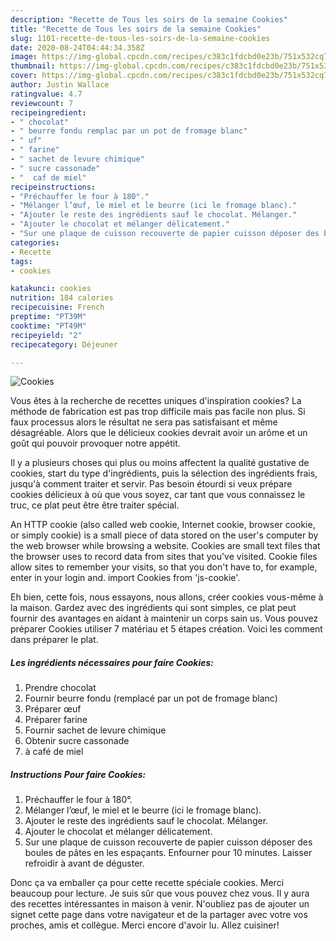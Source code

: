 ```yaml
---
description: "Recette de Tous les soirs de la semaine Cookies"
title: "Recette de Tous les soirs de la semaine Cookies"
slug: 1101-recette-de-tous-les-soirs-de-la-semaine-cookies
date: 2020-08-24T04:44:34.358Z
image: https://img-global.cpcdn.com/recipes/c383c1fdcbd0e23b/751x532cq70/cookies-photo-principale-de-la-recette.jpg
thumbnail: https://img-global.cpcdn.com/recipes/c383c1fdcbd0e23b/751x532cq70/cookies-photo-principale-de-la-recette.jpg
cover: https://img-global.cpcdn.com/recipes/c383c1fdcbd0e23b/751x532cq70/cookies-photo-principale-de-la-recette.jpg
author: Justin Wallace
ratingvalue: 4.7
reviewcount: 7
recipeingredient:
- " chocolat"
- " beurre fondu remplac par un pot de fromage blanc"
- " uf"
- " farine"
- " sachet de levure chimique"
- " sucre cassonade"
- "  caf de miel"
recipeinstructions:
- "Préchauffer le four à 180°."
- "Mélanger l’œuf, le miel et le beurre (ici le fromage blanc)."
- "Ajouter le reste des ingrédients sauf le chocolat. Mélanger."
- "Ajouter le chocolat et mélanger délicatement."
- "Sur une plaque de cuisson recouverte de papier cuisson déposer des boules de pâtes en les espaçants. Enfourner pour 10 minutes. Laisser refroidir à avant de déguster."
categories:
- Recette
tags:
- cookies

katakunci: cookies 
nutrition: 184 calories
recipecuisine: French
preptime: "PT39M"
cooktime: "PT49M"
recipeyield: "2"
recipecategory: Déjeuner

---
```



![Cookies](https://img-global.cpcdn.com/recipes/c383c1fdcbd0e23b/751x532cq70/cookies-photo-principale-de-la-recette.jpg)

Vous êtes à la recherche de recettes uniques d'inspiration cookies? La méthode de fabrication est pas trop difficile mais pas facile non plus. Si faux processus alors le résultat ne sera pas satisfaisant et même désagréable. Alors que le délicieux cookies devrait avoir un arôme et un goût qui pouvoir provoquer notre appétit.

Il y a plusieurs choses qui plus ou moins affectent la qualité gustative de cookies, start du type d'ingrédients, puis la sélection des ingrédients frais, jusqu'à comment traiter et servir. Pas besoin étourdi si veux prépare cookies délicieux à où que vous soyez, car tant que vous connaissez le truc, ce plat peut être être traiter spécial.

An HTTP cookie (also called web cookie, Internet cookie, browser cookie, or simply cookie) is a small piece of data stored on the user&#39;s computer by the web browser while browsing a website. Cookies are small text files that the browser uses to record data from sites that you&#39;ve visited. Cookie files allow sites to remember your visits, so that you don&#39;t have to, for example, enter in your login and. import Cookies from &#39;js-cookie&#39;.


Eh bien, cette fois, nous essayons, nous allons, créer cookies vous-même à la maison. Gardez avec des ingrédients qui sont simples, ce plat peut fournir des avantages en aidant à maintenir un corps sain us. Vous pouvez préparer Cookies utiliser 7 matériau et 5 étapes création. Voici les comment dans préparer le plat.

<!--inarticleads1-->

##### Les ingrédients nécessaires pour faire Cookies:

1. Prendre  chocolat
1. Fournir  beurre fondu (remplacé par un pot de fromage blanc)
1. Préparer  œuf
1. Préparer  farine
1. Fournir  sachet de levure chimique
1. Obtenir  sucre cassonade
1.   à café de miel




<!--inarticleads2-->

##### Instructions Pour faire Cookies:

1. Préchauffer le four à 180°.
1. Mélanger l’œuf, le miel et le beurre (ici le fromage blanc).
1. Ajouter le reste des ingrédients sauf le chocolat. Mélanger.
1. Ajouter le chocolat et mélanger délicatement.
1. Sur une plaque de cuisson recouverte de papier cuisson déposer des boules de pâtes en les espaçants. Enfourner pour 10 minutes. Laisser refroidir à avant de déguster.





Donc ça va emballer ça pour cette recette spéciale cookies. Merci beaucoup pour lecture. Je suis sûr que vous pouvez chez vous. Il y aura des recettes  intéressantes in maison à venir. N'oubliez pas de ajouter un signet cette page dans votre navigateur et de la partager avec votre vos proches, amis et collègue. Merci encore d'avoir lu. Allez cuisiner!
